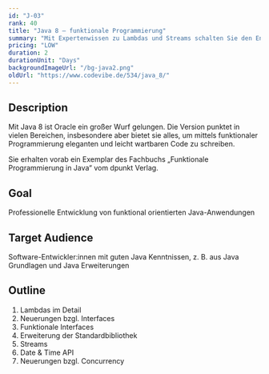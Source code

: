 ```yaml
---
id: "J-03"
rank: 40
title: "Java 8 – funktionale Programmierung"
summary: "Mit Expertenwissen zu Lambdas und Streams schalten Sie den Entwicklungs-Turbo ein."
pricing: "LOW"
duration: 2
durationUnit: "Days"
backgroundImageUrl: "/bg-java2.png"
oldUrl: "https://www.codevibe.de/534/java_8/"
---
```


## Description
Mit Java 8 ist Oracle ein großer Wurf gelungen. Die Version punktet in vielen Bereichen, insbesondere aber bietet sie alles, um mittels funktionaler Programmierung eleganten und leicht wartbaren Code zu schreiben.

Sie erhalten vorab ein Exemplar des Fachbuchs „Funktionale Programmierung in Java“ vom dpunkt Verlag.

## Goal
Professionelle Entwicklung von funktional orientierten Java-Anwendungen

## Target Audience
Software-Entwickler:innen mit guten Java Kenntnissen, z. B. aus Java Grundlagen und Java Erweiterungen

## Outline
1. Lambdas im Detail
2. Neuerungen bzgl. Interfaces
3. Funktionale Interfaces
4. Erweiterung der Standardbibliothek
5. Streams
6. Date & Time API
7. Neuerungen bzgl. Concurrency  